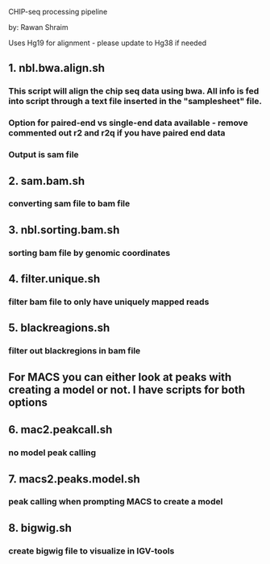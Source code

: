 CHIP-seq processing pipeline 

by: Rawan Shraim 

Uses Hg19 for alignment - please update to Hg38 if needed 

## 1. nbl.bwa.align.sh
### This script will align the chip seq data using bwa. All info is fed into script through a text file inserted in the "samplesheet" file.
### Option for paired-end vs single-end data available - remove commented out r2 and r2q if you have paired end data 
### Output is sam file 

## 2. sam.bam.sh

### converting sam file to bam file 

## 3. nbl.sorting.bam.sh

### sorting bam file by genomic coordinates 

## 4. filter.unique.sh 

### filter bam file to only have uniquely mapped reads 

## 5. blackreagions.sh

### filter out blackregions in bam file 

## For MACS you can either look at peaks with creating a model or not. I have scripts for both options 

## 6. mac2.peakcall.sh 

### no model peak calling 

## 7. macs2.peaks.model.sh

### peak calling when prompting MACS to create a model 

## 8. bigwig.sh 

### create bigwig file to visualize in IGV-tools 

